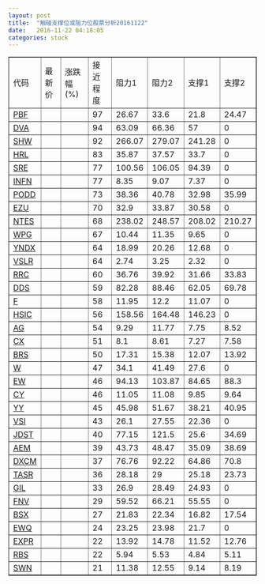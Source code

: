 ```yaml
---
layout: post
title:  "触碰支撑位或阻力位股票分析20161122"
date:   2016-11-22 04:18:05
categories: stock
---
```

<script type="text/javascript">
var stockList = []
stockList.push('gb_pbf');
stockList.push('gb_dva');
stockList.push('gb_shw');
stockList.push('gb_hrl');
stockList.push('gb_sre');
stockList.push('gb_infn');
stockList.push('gb_podd');
stockList.push('gb_ezu');
stockList.push('gb_ntes');
stockList.push('gb_wpg');
stockList.push('gb_yndx');
stockList.push('gb_vslr');
stockList.push('gb_rrc');
stockList.push('gb_dds');
stockList.push('gb_f');
stockList.push('gb_hsic');
stockList.push('gb_ag');
stockList.push('gb_cx');
stockList.push('gb_brs');
stockList.push('gb_w');
stockList.push('gb_ew');
stockList.push('gb_cy');
stockList.push('gb_yy');
stockList.push('gb_vsi');
stockList.push('gb_jdst');
stockList.push('gb_aem');
stockList.push('gb_dxcm');
stockList.push('gb_tasr');
stockList.push('gb_gil');
stockList.push('gb_fnv');
stockList.push('gb_bsx');
stockList.push('gb_ewq');
stockList.push('gb_expr');
stockList.push('gb_rbs');
stockList.push('gb_swn');
</script>
<table border="1">
 <tr>
 <td>代码</td>
 <td>最新价</td>
 <td>涨跌幅(%)</td>
 <td>接近程度</td>
 <td>阻力1</td>
 <td>阻力2</td>
 <td>支撑1</td>
 <td>支撑2</td>
</tr>
  <tr id="pbf" class="red">
  <td><a href="http://stock.finance.sina.com.cn/usstock/quotes/PBF.html" target="_blank">PBF</a></td><td></td><td></td><td>97</td><td>26.67</td><td>33.6</td><td>21.8</td><td>24.47</td></tr>
  <tr id="dva" class="red">
  <td><a href="http://stock.finance.sina.com.cn/usstock/quotes/DVA.html" target="_blank">DVA</a></td><td></td><td></td><td>94</td><td>63.09</td><td>66.36</td><td>57</td><td>0</td></tr>
  <tr id="shw" class="green">
  <td><a href="http://stock.finance.sina.com.cn/usstock/quotes/SHW.html" target="_blank">SHW</a></td><td></td><td></td><td>92</td><td>266.07</td><td>279.07</td><td>241.28</td><td>0</td></tr>
  <tr id="hrl" class="green">
  <td><a href="http://stock.finance.sina.com.cn/usstock/quotes/HRL.html" target="_blank">HRL</a></td><td></td><td></td><td>83</td><td>35.87</td><td>37.57</td><td>33.7</td><td>0</td></tr>
  <tr id="sre" class="red">
  <td><a href="http://stock.finance.sina.com.cn/usstock/quotes/SRE.html" target="_blank">SRE</a></td><td></td><td></td><td>77</td><td>100.56</td><td>106.05</td><td>94.39</td><td>0</td></tr>
  <tr id="infn" class="green">
  <td><a href="http://stock.finance.sina.com.cn/usstock/quotes/INFN.html" target="_blank">INFN</a></td><td></td><td></td><td>77</td><td>8.35</td><td>9.07</td><td>7.37</td><td>0</td></tr>
  <tr id="podd" class="green">
  <td><a href="http://stock.finance.sina.com.cn/usstock/quotes/PODD.html" target="_blank">PODD</a></td><td></td><td></td><td>73</td><td>38.36</td><td>40.78</td><td>32.98</td><td>35.99</td></tr>
  <tr id="ezu" class="red">
  <td><a href="http://stock.finance.sina.com.cn/usstock/quotes/EZU.html" target="_blank">EZU</a></td><td></td><td></td><td>70</td><td>32.9</td><td>33.87</td><td>30.58</td><td>0</td></tr>
  <tr id="ntes" class="red">
  <td><a href="http://stock.finance.sina.com.cn/usstock/quotes/NTES.html" target="_blank">NTES</a></td><td></td><td></td><td>68</td><td>238.02</td><td>248.57</td><td>208.02</td><td>210.27</td></tr>
  <tr id="wpg" class="red">
  <td><a href="http://stock.finance.sina.com.cn/usstock/quotes/WPG.html" target="_blank">WPG</a></td><td></td><td></td><td>67</td><td>10.44</td><td>11.35</td><td>9.65</td><td>0</td></tr>
  <tr id="yndx" class="red">
  <td><a href="http://stock.finance.sina.com.cn/usstock/quotes/YNDX.html" target="_blank">YNDX</a></td><td></td><td></td><td>64</td><td>18.99</td><td>20.26</td><td>12.68</td><td>0</td></tr>
  <tr id="vslr" class="red">
  <td><a href="http://stock.finance.sina.com.cn/usstock/quotes/VSLR.html" target="_blank">VSLR</a></td><td></td><td></td><td>64</td><td>2.74</td><td>3.25</td><td>2.32</td><td>0</td></tr>
  <tr id="rrc" class="red">
  <td><a href="http://stock.finance.sina.com.cn/usstock/quotes/RRC.html" target="_blank">RRC</a></td><td></td><td></td><td>60</td><td>36.76</td><td>39.92</td><td>31.66</td><td>33.83</td></tr>
  <tr id="dds" class="green">
  <td><a href="http://stock.finance.sina.com.cn/usstock/quotes/DDS.html" target="_blank">DDS</a></td><td></td><td></td><td>59</td><td>82.28</td><td>88.46</td><td>62.05</td><td>69.78</td></tr>
  <tr id="f" class="red">
  <td><a href="http://stock.finance.sina.com.cn/usstock/quotes/F.html" target="_blank">F</a></td><td></td><td></td><td>58</td><td>11.95</td><td>12.2</td><td>11.07</td><td>0</td></tr>
  <tr id="hsic" class="red">
  <td><a href="http://stock.finance.sina.com.cn/usstock/quotes/HSIC.html" target="_blank">HSIC</a></td><td></td><td></td><td>56</td><td>158.56</td><td>164.48</td><td>146.23</td><td>0</td></tr>
  <tr id="ag" class="green">
  <td><a href="http://stock.finance.sina.com.cn/usstock/quotes/AG.html" target="_blank">AG</a></td><td></td><td></td><td>54</td><td>9.29</td><td>11.77</td><td>7.75</td><td>8.52</td></tr>
  <tr id="cx" class="red">
  <td><a href="http://stock.finance.sina.com.cn/usstock/quotes/CX.html" target="_blank">CX</a></td><td></td><td></td><td>51</td><td>8.1</td><td>8.61</td><td>7.27</td><td>7.58</td></tr>
  <tr id="brs" class="green">
  <td><a href="http://stock.finance.sina.com.cn/usstock/quotes/BRS.html" target="_blank">BRS</a></td><td></td><td></td><td>50</td><td>17.31</td><td>15.38</td><td>12.07</td><td>13.92</td></tr>
  <tr id="w" class="red">
  <td><a href="http://stock.finance.sina.com.cn/usstock/quotes/W.html" target="_blank">W</a></td><td></td><td></td><td>47</td><td>34.1</td><td>41.49</td><td>27.6</td><td>0</td></tr>
  <tr id="ew" class="green">
  <td><a href="http://stock.finance.sina.com.cn/usstock/quotes/EW.html" target="_blank">EW</a></td><td></td><td></td><td>46</td><td>94.13</td><td>103.87</td><td>84.65</td><td>88.3</td></tr>
  <tr id="cy" class="red">
  <td><a href="http://stock.finance.sina.com.cn/usstock/quotes/CY.html" target="_blank">CY</a></td><td></td><td></td><td>46</td><td>11.05</td><td>11.08</td><td>9.85</td><td>9.64</td></tr>
  <tr id="yy" class="green">
  <td><a href="http://stock.finance.sina.com.cn/usstock/quotes/YY.html" target="_blank">YY</a></td><td></td><td></td><td>45</td><td>45.98</td><td>51.67</td><td>38.21</td><td>40.95</td></tr>
  <tr id="vsi" class="red">
  <td><a href="http://stock.finance.sina.com.cn/usstock/quotes/VSI.html" target="_blank">VSI</a></td><td></td><td></td><td>43</td><td>26.1</td><td>27.55</td><td>22.36</td><td>0</td></tr>
  <tr id="jdst" class="green">
  <td><a href="http://stock.finance.sina.com.cn/usstock/quotes/JDST.html" target="_blank">JDST</a></td><td></td><td></td><td>40</td><td>77.15</td><td>121.5</td><td>25.6</td><td>34.69</td></tr>
  <tr id="aem" class="red">
  <td><a href="http://stock.finance.sina.com.cn/usstock/quotes/AEM.html" target="_blank">AEM</a></td><td></td><td></td><td>39</td><td>43.73</td><td>48.47</td><td>35.09</td><td>38.69</td></tr>
  <tr id="dxcm" class="green">
  <td><a href="http://stock.finance.sina.com.cn/usstock/quotes/DXCM.html" target="_blank">DXCM</a></td><td></td><td></td><td>37</td><td>76.76</td><td>92.22</td><td>64.86</td><td>70.8</td></tr>
  <tr id="tasr" class="red">
  <td><a href="http://stock.finance.sina.com.cn/usstock/quotes/TASR.html" target="_blank">TASR</a></td><td></td><td></td><td>36</td><td>28.18</td><td>29</td><td>25.18</td><td>23.73</td></tr>
  <tr id="gil" class="red">
  <td><a href="http://stock.finance.sina.com.cn/usstock/quotes/GIL.html" target="_blank">GIL</a></td><td></td><td></td><td>33</td><td>26.9</td><td>28.49</td><td>24.93</td><td>0</td></tr>
  <tr id="fnv" class="red">
  <td><a href="http://stock.finance.sina.com.cn/usstock/quotes/FNV.html" target="_blank">FNV</a></td><td></td><td></td><td>29</td><td>59.52</td><td>66.21</td><td>55.55</td><td>0</td></tr>
  <tr id="bsx" class="red">
  <td><a href="http://stock.finance.sina.com.cn/usstock/quotes/BSX.html" target="_blank">BSX</a></td><td></td><td></td><td>27</td><td>21.83</td><td>22.34</td><td>16.82</td><td>17.54</td></tr>
  <tr id="ewq" class="green">
  <td><a href="http://stock.finance.sina.com.cn/usstock/quotes/EWQ.html" target="_blank">EWQ</a></td><td></td><td></td><td>24</td><td>23.25</td><td>23.98</td><td>21.7</td><td>0</td></tr>
  <tr id="expr" class="red">
  <td><a href="http://stock.finance.sina.com.cn/usstock/quotes/EXPR.html" target="_blank">EXPR</a></td><td></td><td></td><td>22</td><td>13.92</td><td>14.78</td><td>11.52</td><td>12.76</td></tr>
  <tr id="rbs" class="green">
  <td><a href="http://stock.finance.sina.com.cn/usstock/quotes/RBS.html" target="_blank">RBS</a></td><td></td><td></td><td>22</td><td>5.94</td><td>5.53</td><td>4.84</td><td>5.11</td></tr>
  <tr id="swn" class="red">
  <td><a href="http://stock.finance.sina.com.cn/usstock/quotes/SWN.html" target="_blank">SWN</a></td><td></td><td></td><td>21</td><td>11.38</td><td>12.55</td><td>9.14</td><td>8.19</td></tr>
</table>
